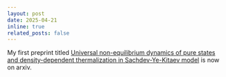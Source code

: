```yaml
---
layout: post
date: 2025-04-21
inline: true
related_posts: false
---
```


My first preprint titled [Universal non-equilibrium dynamics of pure states and density-dependent thermalization in Sachdev-Ye-Kitaev model](https://arxiv.org/abs/2504.13258) is now on arxiv. 
